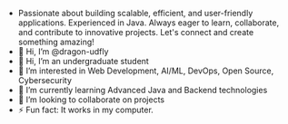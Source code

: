 - Passionate about building scalable, efficient, and user-friendly applications. 
Experienced in Java. 
Always eager to learn, collaborate, and contribute to innovative projects. 
Let's connect and create something amazing!
- 👋 Hi, I’m @dragon-udfly
- 👋 Hi, I’m an undergraduate student
- 👀 I’m interested in Web Development, AI/ML, DevOps, Open Source, Cybersecurity
- 🌱 I’m currently learning Advanced Java and Backend technologies
- 💞️ I’m looking to collaborate on projects
- ⚡ Fun fact: It works in my computer.

<!---
dragon-udfly/dragon-udfly is a ✨ special ✨ repository because its `README.md` (this file) appears on your GitHub profile.
You can click the Preview link to take a look at your changes.
--->
